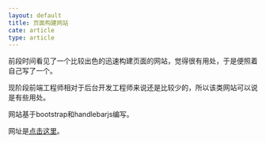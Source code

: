```yaml
---
layout: default
title: 页面构建网站
cate: article
type: article
---
```


前段时间看见了一个比较出色的迅速构建页面的网站，觉得很有用处，于是便照着自己写了一个。

现阶段前端工程师相对于后台开发工程师来说还是比较少的，所以该类网站可以说是有些用处。

网站基于bootstrap和handlebarjs编写。

网址是[点击这里](http://ajsdhf.github.io/pageDragger/)。

<!--more-->



